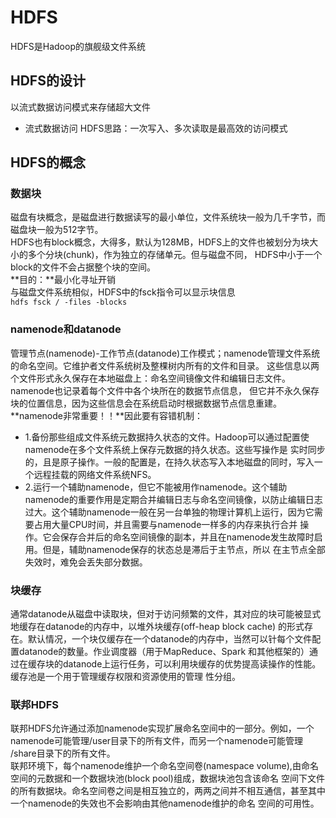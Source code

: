 # HDFS
HDFS是Hadoop的旗舰级文件系统
## HDFS的设计
以流式数据访问模式来存储超大文件  
* 流式数据访问 HDFS思路：一次写入、多次读取是最高效的访问模式
## HDFS的概念
### 数据块
磁盘有块概念，是磁盘进行数据读写的最小单位，文件系统块一般为几千字节，而磁盘块一般为512字节。  
HDFS也有block概念，大得多，默认为128MB，HDFS上的文件也被划分为块大小的多个分块(chunk)，作为独立的存储单元。但与磁盘不同，
HDFS中小于一个block的文件不会占据整个块的空间。  
**目的：**最小化寻址开销  
与磁盘文件系统相似，HDFS中的fsck指令可以显示块信息  
`hdfs fsck / -files -blocks`  
### namenode和datanode
管理节点(namenode)-工作节点(datanode)工作模式；namenode管理文件系统的命名空间。它维护者文件系统树及整棵树内所有的文件和目录。
这些信息以两个文件形式永久保存在本地磁盘上：命名空间镜像文件和编辑日志文件。namenode也记录着每个文件中各个块所在的数据节点信息，
但它并不永久保存块的位置信息，因为这些信息会在系统启动时根据数据节点信息重建。  
**namenode非常重要！！**因此要有容错机制：  
* 1.备份那些组成文件系统元数据持久状态的文件。Hadoop可以通过配置使namenode在多个文件系统上保存元数据的持久状态。这些写操作是
实时同步的，且是原子操作。一般的配置是，在持久状态写入本地磁盘的同时，写入一个远程挂载的网络文件系统NFS。  
* 2.运行一个辅助namenode，但它不能被用作namenode。这个辅助namenode的重要作用是定期合并编辑日志与命名空间镜像，以防止编辑日志
过大。这个辅助namenode一般在另一台单独的物理计算机上运行，因为它需要占用大量CPU时间，并且需要与namenode一样多的内存来执行合并
操作。它会保存合并后的命名空间镜像的副本，并且在namenode发生故障时启用。但是，辅助namenode保存的状态总是滞后于主节点，所以
在主节点全部失效时，难免会丢失部分数据。  
### 块缓存
通常datanode从磁盘中读取块，但对于访问频繁的文件，其对应的块可能被显式地缓存在datanode的内存中，以堆外块缓存(off-heap block cache)
的形式存在。默认情况，一个块仅缓存在一个datanode的内存中，当然可以针每个文件配置datanode的数量。作业调度器（用于MapReduce、Spark
和其他框架的）通过在缓存块的datanode上运行任务，可以利用块缓存的优势提高读操作的性能。缓存池是一个用于管理缓存权限和资源使用的管理
性分组。  
### 联邦HDFS
联邦HDFS允许通过添加namenode实现扩展命名空间中的一部分。例如，一个namenode可能管理/user目录下的所有文件，而另一个namenode可能管理
/share目录下的所有文件。  
联邦环境下，每个namenode维护一个命名空间卷(namespace volume),由命名空间的元数据和一个数据块池(block pool)组成，数据块池包含该命名
空间下文件的所有数据块。命名空间卷之间是相互独立的，两两之间并不相互通信，甚至其中一个namenode的失效也不会影响由其他namenode维护的命名
空间的可用性。

